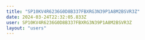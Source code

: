 ```yaml
---
title: "SP10KV4R6236G0D8B337FBXRG3N39P1A8M2BSVR3Z"
date: 2024-03-24T22:32:05.833Z
user: SP10KV4R6236G0D8B337FBXRG3N39P1A8M2BSVR3Z
layout: "users"
---
```

    